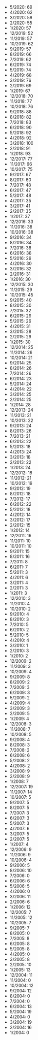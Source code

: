 *  5/2020: 69
*  4/2020: 62
*  3/2020: 59
*  2/2020: 55
*  1/2020: 57
*  12/2019: 52
*  11/2019: 57
*  10/2019: 62
*  9/2019: 57
*  8/2019: 66
*  7/2019: 62
*  6/2019: 74
*  5/2019: 74
*  4/2019: 68
*  3/2019: 76
*  2/2019: 69
*  1/2019: 67
*  12/2018: 70
*  11/2018: 77
*  10/2018: 76
*  9/2018: 88
*  8/2018: 82
*  7/2018: 83
*  6/2018: 90
*  5/2018: 92
*  4/2018: 92
*  3/2018: 100
*  2/2018: 91
*  1/2018: 93
*  12/2017: 77
*  11/2017: 66
*  10/2017: 75
*  9/2017: 67
*  8/2017: 60
*  7/2017: 48
*  6/2017: 47
*  5/2017: 48
*  4/2017: 35
*  3/2017: 41
*  2/2017: 35
*  1/2017: 37
*  12/2016: 33
*  11/2016: 38
*  10/2016: 38
*  9/2016: 34
*  8/2016: 34
*  7/2016: 38
*  6/2016: 38
*  5/2016: 29
*  4/2016: 30
*  3/2016: 32
*  2/2016: 31
*  1/2016: 30
*  12/2015: 30
*  11/2015: 29
*  10/2015: 45
*  9/2015: 40
*  8/2015: 30
*  7/2015: 32
*  6/2015: 29
*  5/2015: 26
*  4/2015: 31
*  3/2015: 28
*  2/2015: 29
*  1/2015: 30
*  12/2014: 25
*  11/2014: 26
*  10/2014: 21
*  9/2014: 25
*  8/2014: 26
*  7/2014: 26
*  6/2014: 23
*  5/2014: 24
*  4/2014: 22
*  3/2014: 25
*  2/2014: 25
*  1/2014: 28
*  12/2013: 24
*  11/2013: 21
*  10/2013: 22
*  9/2013: 24
*  8/2013: 26
*  7/2013: 21
*  6/2013: 22
*  5/2013: 18
*  4/2013: 24
*  3/2013: 18
*  2/2013: 22
*  1/2013: 24
*  12/2012: 18
*  11/2012: 21
*  10/2012: 19
*  9/2012: 19
*  8/2012: 18
*  7/2012: 17
*  6/2012: 22
*  5/2012: 18
*  4/2012: 14
*  3/2012: 17
*  2/2012: 15
*  1/2012: 14
*  12/2011: 16
*  11/2011: 10
*  10/2011: 10
*  9/2011: 15
*  8/2011: 16
*  7/2011: 8
*  6/2011: 7
*  5/2011: 3
*  4/2011: 6
*  3/2011: 4
*  2/2011: 3
*  1/2011: 3
*  12/2010: 3
*  11/2010: 4
*  10/2010: 2
*  9/2010: 4
*  8/2010: 3
*  7/2010: 5
*  6/2010: 2
*  5/2010: 5
*  4/2010: 4
*  3/2010: 1
*  2/2010: 3
*  1/2010: 2
*  12/2009: 2
*  11/2009: 3
*  10/2009: 4
*  9/2009: 8
*  8/2009: 2
*  7/2009: 3
*  6/2009: 3
*  5/2009: 2
*  4/2009: 4
*  3/2009: 3
*  2/2009: 5
*  1/2009: 4
*  12/2008: 3
*  11/2008: 7
*  10/2008: 5
*  9/2008: 4
*  8/2008: 3
*  7/2008: 2
*  6/2008: 6
*  5/2008: 2
*  4/2008: 2
*  3/2008: 9
*  2/2008: 9
*  1/2008: 7
*  12/2007: 19
*  11/2007: 14
*  10/2007: 5
*  9/2007: 5
*  8/2007: 5
*  7/2007: 3
*  6/2007: 3
*  5/2007: 3
*  4/2007: 6
*  3/2007: 5
*  2/2007: 5
*  1/2007: 4
*  12/2006: 9
*  11/2006: 9
*  10/2006: 4
*  9/2006: 5
*  8/2006: 10
*  7/2006: 0
*  6/2006: 6
*  5/2006: 5
*  4/2006: 0
*  3/2006: 11
*  2/2006: 6
*  1/2006: 12
*  12/2005: 7
*  11/2005: 12
*  10/2005: 7
*  9/2005: 7
*  8/2005: 0
*  7/2005: 8
*  6/2005: 8
*  5/2005: 8
*  4/2005: 0
*  3/2005: 8
*  2/2005: 10
*  1/2005: 13
*  12/2004: 11
*  11/2004: 0
*  10/2004: 12
*  9/2004: 12
*  8/2004: 0
*  7/2004: 0
*  6/2004: 13
*  5/2004: 19
*  4/2004: 0
*  3/2004: 19
*  2/2004: 16
*  1/2004: 0